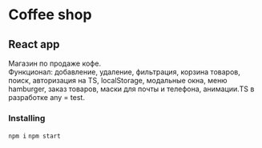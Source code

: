 # Coffee shop 

## React app    

Магазин по продаже кофе.     
Функционал: добавление, удаление, фильтрация, корзина товаров, поиск, авторизация на TS, localStorage, модальные окна, меню hamburger, заказ товаров, маски для почты и телефона, анимации.TS в разработке any = test.

### Installing

`npm i`  `npm start`

